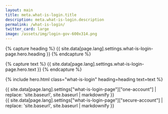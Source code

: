 ```yaml
---
layout: main
title: meta.what-is-login.title
description: meta.what-is-login.description
permalink: /what-is-login/
twitter_card: large
image: /assets/img/login-gov-600x314.png
---
```


{% capture heading %}
{{ site.data[page.lang].settings.what-is-login-page.hero.heading }}
{% endcapture %}

{% capture text %}
{{ site.data[page.lang].settings.what-is-login-page.hero.text }}
{% endcapture %}

{% include hero.html class="what-is-login" heading=heading text=text %}

  <article class="container what-is-login page-content__prose">
    <div class="one-account page-content__prose">
      {{ site.data[page.lang].settings["what-is-login-page"]["one-account"] | replace: 'site.baseurl', site.baseurl | markdownify }}
    </div>
    <div class="secure-account page-content__prose">
      {{ site.data[page.lang].settings["what-is-login-page"]["secure-account"] | replace: 'site.baseurl', site.baseurl | markdownify }}
    </div>
  </article>
